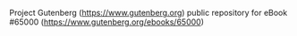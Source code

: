 Project Gutenberg (https://www.gutenberg.org) public repository for
eBook #65000 (https://www.gutenberg.org/ebooks/65000)
